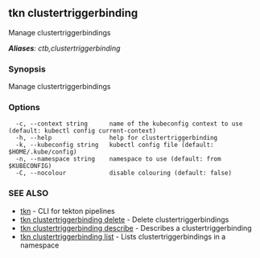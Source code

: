 ## tkn clustertriggerbinding

Manage clustertriggerbindings

***Aliases**: ctb,clustertriggerbinding*

### Synopsis

Manage clustertriggerbindings

### Options

```
  -c, --context string      name of the kubeconfig context to use (default: kubectl config current-context)
  -h, --help                help for clustertriggerbinding
  -k, --kubeconfig string   kubectl config file (default: $HOME/.kube/config)
  -n, --namespace string    namespace to use (default: from $KUBECONFIG)
  -C, --nocolour            disable colouring (default: false)
```

### SEE ALSO

* [tkn](tkn.md)	 - CLI for tekton pipelines
* [tkn clustertriggerbinding delete](tkn_clustertriggerbinding_delete.md)	 - Delete clustertriggerbindings
* [tkn clustertriggerbinding describe](tkn_clustertriggerbinding_describe.md)	 - Describes a clustertriggerbinding
* [tkn clustertriggerbinding list](tkn_clustertriggerbinding_list.md)	 - Lists clustertriggerbindings in a namespace

